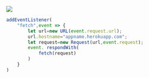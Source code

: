 [![](https://www.herokucdn.com/deploy/button.png)](https://heroku.com/deploy?template=https://github.com/WEDghb/ruel.git)

```js
addEventListener(
    "fetch",event => {
        let url=new URL(event.request.url);
        url.hostname="appname.herokuapp.com";
        let request=new Request(url,event.request);
        event. respondWith(
            fetch(request)
        )
    }
)
```
